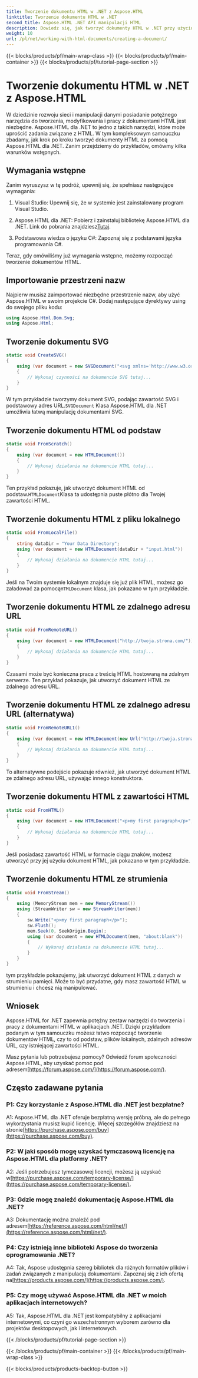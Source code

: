 ```yaml
---
title: Tworzenie dokumentu HTML w .NET z Aspose.HTML
linktitle: Tworzenie dokumentu HTML w .NET
second_title: Aspose.HTML .NET API manipulacji HTML
description: Dowiedz się, jak tworzyć dokumenty HTML w .NET przy użyciu Aspose.HTML, od podstaw lub z adresów URL. Kompleksowy samouczek dla programistów stron internetowych.
weight: 10
url: /pl/net/working-with-html-documents/creating-a-document/
---
```


{{< blocks/products/pf/main-wrap-class >}}
{{< blocks/products/pf/main-container >}}
{{< blocks/products/pf/tutorial-page-section >}}

# Tworzenie dokumentu HTML w .NET z Aspose.HTML


W dziedzinie rozwoju sieci i manipulacji danymi posiadanie potężnego narzędzia do tworzenia, modyfikowania i pracy z dokumentami HTML jest niezbędne. Aspose.HTML dla .NET to jedno z takich narzędzi, które może uprościć zadania związane z HTML. W tym kompleksowym samouczku zbadamy, jak krok po kroku tworzyć dokumenty HTML za pomocą Aspose.HTML dla .NET. Zanim przejdziemy do przykładów, omówmy kilka warunków wstępnych.

## Wymagania wstępne

Zanim wyruszysz w tę podróż, upewnij się, że spełniasz następujące wymagania:

1. Visual Studio: Upewnij się, że w systemie jest zainstalowany program Visual Studio.

2. Aspose.HTML dla .NET: Pobierz i zainstaluj bibliotekę Aspose.HTML dla .NET. Link do pobrania znajdziesz[Tutaj](https://releases.aspose.com/html/net/).

3. Podstawowa wiedza o języku C#: Zapoznaj się z podstawami języka programowania C#.

Teraz, gdy omówiliśmy już wymagania wstępne, możemy rozpocząć tworzenie dokumentów HTML.

## Importowanie przestrzeni nazw

Najpierw musisz zaimportować niezbędne przestrzenie nazw, aby użyć Aspose.HTML w swoim projekcie C#. Dodaj następujące dyrektywy using do swojego pliku kodu:

```csharp
using Aspose.Html.Dom.Svg;
using Aspose.Html;
```

## Tworzenie dokumentu SVG

```csharp
static void CreateSVG()
{
    using (var document = new SVGDocument("<svg xmlns='http://www.w3.org/2000/svg'><circle cx='50' cy='50' r='40'/></svg>", "about:blank"))
    {
        // Wykonaj czynności na dokumencie SVG tutaj...
    }
}
```

 W tym przykładzie tworzymy dokument SVG, podając zawartość SVG i podstawowy adres URL.`SVGDocument` Klasa Aspose.HTML dla .NET umożliwia łatwą manipulację dokumentami SVG.

## Tworzenie dokumentu HTML od podstaw

```csharp
static void FromScratch()
{
    using (var document = new HTMLDocument())
    {
        // Wykonaj działania na dokumencie HTML tutaj...
    }
}
```

 Ten przykład pokazuje, jak utworzyć dokument HTML od podstaw.`HTMLDocument`Klasa ta udostępnia puste płótno dla Twojej zawartości HTML.

## Tworzenie dokumentu HTML z pliku lokalnego

```csharp
static void FromLocalFile()
{
    string dataDir = "Your Data Directory";
    using (var document = new HTMLDocument(dataDir + "input.html"))
    {
        // Wykonaj działania na dokumencie HTML tutaj...
    }
}
```

 Jeśli na Twoim systemie lokalnym znajduje się już plik HTML, możesz go załadować za pomocą`HTMLDocument` klasa, jak pokazano w tym przykładzie.

## Tworzenie dokumentu HTML ze zdalnego adresu URL

```csharp
static void FromRemoteURL()
{
    using (var document = new HTMLDocument("http://twoja.strona.com/"))
    {
        // Wykonaj działania na dokumencie HTML tutaj...
    }
}
```

Czasami może być konieczna praca z treścią HTML hostowaną na zdalnym serwerze. Ten przykład pokazuje, jak utworzyć dokument HTML ze zdalnego adresu URL.

## Tworzenie dokumentu HTML ze zdalnego adresu URL (alternatywa)

```csharp
static void FromRemoteURL1()
{
    using (var document = new HTMLDocument(new Url("http://twoja.strona.com/")))
    {
        // Wykonaj działania na dokumencie HTML tutaj...
    }
}
```

To alternatywne podejście pokazuje również, jak utworzyć dokument HTML ze zdalnego adresu URL, używając innego konstruktora.

## Tworzenie dokumentu HTML z zawartości HTML

```csharp
static void FromHTML()
{
    using (var document = new HTMLDocument("<p>my first paragraph</p>", "."))
    {
        // Wykonaj działania na dokumencie HTML tutaj...
    }
}
```

Jeśli posiadasz zawartość HTML w formacie ciągu znaków, możesz utworzyć przy jej użyciu dokument HTML, jak pokazano w tym przykładzie.

## Tworzenie dokumentu HTML ze strumienia

```csharp
static void FromStream()
{
    using (MemoryStream mem = new MemoryStream())
    using (StreamWriter sw = new StreamWriter(mem))
    {
        sw.Write("<p>my first paragraph</p>");
        sw.Flush();
        mem.Seek(0, SeekOrigin.Begin);
        using (var document = new HTMLDocument(mem, "about:blank"))
        {
            // Wykonaj działania na dokumencie HTML tutaj...
        }
    }
}
```

tym przykładzie pokazujemy, jak utworzyć dokument HTML z danych w strumieniu pamięci. Może to być przydatne, gdy masz zawartość HTML w strumieniu i chcesz nią manipulować.

## Wniosek

Aspose.HTML for .NET zapewnia potężny zestaw narzędzi do tworzenia i pracy z dokumentami HTML w aplikacjach .NET. Dzięki przykładom podanym w tym samouczku możesz łatwo rozpocząć tworzenie dokumentów HTML, czy to od podstaw, plików lokalnych, zdalnych adresów URL, czy istniejącej zawartości HTML.

 Masz pytania lub potrzebujesz pomocy? Odwiedź forum społeczności Aspose.HTML, aby uzyskać pomoc pod adresem[https://forum.aspose.com/](https://forum.aspose.com/).

## Często zadawane pytania

### P1: Czy korzystanie z Aspose.HTML dla .NET jest bezpłatne?
 A1: Aspose.HTML dla .NET oferuje bezpłatną wersję próbną, ale do pełnego wykorzystania musisz kupić licencję. Więcej szczegółów znajdziesz na stronie[https://purchase.aspose.com/buy](https://purchase.aspose.com/buy).

### P2: W jaki sposób mogę uzyskać tymczasową licencję na Aspose.HTML dla platformy .NET?
 A2: Jeśli potrzebujesz tymczasowej licencji, możesz ją uzyskać w[https://purchase.aspose.com/temporary-license/](https://purchase.aspose.com/temporary-license/).

### P3: Gdzie mogę znaleźć dokumentację Aspose.HTML dla .NET?
A3: Dokumentację można znaleźć pod adresem[https://reference.aspose.com/html/net/](https://reference.aspose.com/html/net/).

### P4: Czy istnieją inne biblioteki Aspose do tworzenia oprogramowania .NET?
 A4: Tak, Aspose udostępnia szereg bibliotek dla różnych formatów plików i zadań związanych z manipulacją dokumentami. Zapoznaj się z ich ofertą na[https://products.aspose.com/](https://products.aspose.com/).

### P5: Czy mogę używać Aspose.HTML dla .NET w moich aplikacjach internetowych?
A5: Tak, Aspose.HTML dla .NET jest kompatybilny z aplikacjami internetowymi, co czyni go wszechstronnym wyborem zarówno dla projektów desktopowych, jak i internetowych.

{{< /blocks/products/pf/tutorial-page-section >}}

{{< /blocks/products/pf/main-container >}}
{{< /blocks/products/pf/main-wrap-class >}}

{{< blocks/products/products-backtop-button >}}
